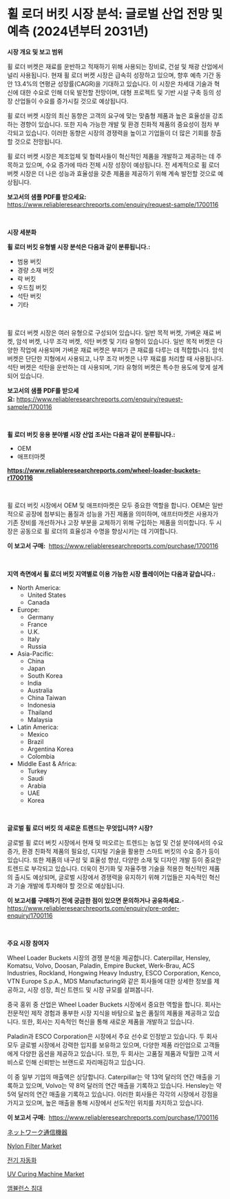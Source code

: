 <p><h1>휠 로더 버킷 시장 분석: 글로벌 산업 전망 및 예측 (2024년부터 2031년)</h1></p><p><strong>시장 개요 및 보고 범위</strong></p>
<p><p>휠 로더 버켓은 재료를 운반하고 적재하기 위해 사용되는 장비로, 건설 및 채광 산업에서 널리 사용됩니다. 현재 휠 로더 버켓 시장은 급속히 성장하고 있으며, 향후 예측 기간 동안 13.4%의 연평균 성장률(CAGR)을 기대하고 있습니다. 이 시장은 차세대 기술과 혁신에 대한 수요로 인해 더욱 발전할 전망이며, 대형 프로젝트 및 기반 시설 구축 등의 성장 산업들이 수요를 증가시킬 것으로 예상됩니다.</p><p>휠 로더 버켓 시장의 최신 동향은 고객의 요구에 맞는 맞춤형 제품과 높은 효율성을 강조하는 경향이 있습니다. 또한 지속 가능한 개발 및 환경 친화적 제품의 중요성이 점차 부각되고 있습니다. 이러한 동향은 시장의 경쟁력을 높이고 기업들이 더 많은 기회를 창출할 것으로 전망됩니다.</p><p>휠 로더 버켓 시장은 제조업체 및 협력사들이 혁신적인 제품을 개발하고 제공하는 데 주목하고 있으며, 수요 증가에 따라 전체 시장 성장이 예상됩니다. 전 세계적으로 휠 로더 버켓 시장은 더 나은 성능과 효율성을 갖춘 제품을 제공하기 위해 계속 발전할 것으로 예상됩니다.</p></p>
<p><strong>보고서의 샘플 PDF를 받으세요:</strong> <a href="https://www.reliableresearchreports.com/enquiry/request-sample/1700116">https://www.reliableresearchreports.com/enquiry/request-sample/1700116</a></p>
<p>&nbsp;</p>
<p><strong>시장 세분화</strong></p>
<p><strong>휠 로더 버킷 유형별 시장 분석은 다음과 같이 분류됩니다.:</strong></p>
<p><ul><li>범용 버킷</li><li>경량 소재 버킷</li><li>락 버킷</li><li>우드칩 버킷</li><li>석탄 버킷</li><li>기타</li></ul></p>
<p>&nbsp;</p>
<p><p>휠 로더 버켓 시장은 여러 유형으로 구성되어 있습니다. 일반 목적 버켓, 가벼운 재료 버켓, 암석 버켓, 나무 조각 버켓, 석탄 버켓 및 기타 유형이 있습니다. 일반 목적 버켓은 다양한 작업에 사용되며 가벼운 재료 버켓은 부피가 큰 재료를 다루는 데 적합합니다. 암석 버켓은 단단한 지형에서 사용되고, 나무 조각 버켓은 나무 재료를 처리할 때 사용됩니다. 석탄 버켓은 석탄을 운반하는 데 사용되며, 기타 유형의 버켓은 특수한 용도에 맞게 설계되어 있습니다.</p></p>
<p><strong>보고서의 샘플 PDF를 받으세요:</strong>&nbsp;<a href="https://www.reliableresearchreports.com/enquiry/request-sample/1700116">https://www.reliableresearchreports.com/enquiry/request-sample/1700116</a></p>
<p>&nbsp;</p>
<p><strong> 휠 로더 버킷 응용 분야별 시장 산업 조사는 다음과 같이 분류됩니다.:</strong></p>
<p><ul><li>OEM</li><li>애프터마켓</li></ul></p>
<p><strong><a href="https://www.reliableresearchreports.com/wheel-loader-buckets-r1700116">https://www.reliableresearchreports.com/wheel-loader-buckets-r1700116</a></strong></p>
<p>&nbsp;</p>
<p><p>휠 로더 버킷 시장에서 OEM 및 애프터마켓은 모두 중요한 역할을 합니다. OEM은 일반적으로 공장에 첨부되는 품질과 성능을 가진 제품을 의미하며, 애프터마켓은 사용자가 기존 장비를 개선하거나 고장 부분을 교체하기 위해 구입하는 제품을 의미합니다. 두 시장은 공동으로 휠 로더의 효율성과 수명을 향상시키는 데 기여합니다.</p></p>
<p><strong>이 보고서 구매:</strong>&nbsp; <a href="https://www.reliableresearchreports.com/purchase/1700116">https://www.reliableresearchreports.com/purchase/1700116</a></p>
<p>&nbsp;</p>
<p><strong>지역 측면에서 휠 로더 버킷 지역별로 이용 가능한 시장 플레이어는 다음과 같습니다.:</strong></p>
<p><ul>
    <li>
        North America:
        <ul>
            <li>United States</li>
            <li>Canada</li>
        </ul>
    </li>
    <li>
        Europe:
        <ul>
            <li>Germany</li>
            <li>France</li>
            <li>U.K.</li>
            <li>Italy</li>
            <li>Russia</li>
        </ul>
    </li>
    <li>
        Asia-Pacific:
        <ul>
            <li>China</li>
            <li>Japan</li>
            <li>South Korea</li>
            <li>India</li>
            <li>Australia</li>
            <li>China Taiwan</li>
            <li>Indonesia</li>
            <li>Thailand</li>
            <li>Malaysia</li>
        </ul>
    </li>
    <li>
        Latin America:
        <ul>
            <li>Mexico</li>
            <li>Brazil</li>
            <li>Argentina Korea</li>
            <li>Colombia</li>
        </ul>
    </li>
    <li>
        Middle East & Africa:
        <ul>
            <li>Turkey</li>
            <li>Saudi</li>
            <li>Arabia</li>
            <li>UAE</li>
            <li>Korea</li>
        </ul>
    </li>
    </ul></p>
<p>&nbsp;</p>
<p><strong>글로벌 휠 로더 버킷 의 새로운 트렌드는 무엇입니까? 시장?</strong></p>
<p><p>글로벌 휠 로더 버킷 시장에서 현재 및 떠오르는 트렌드는 농업 및 건설 분야에서의 수요 증가, 환경 친화적 제품의 필요성, 디지털 기술을 활용한 스마트 버킷의 수요 증가 등이 있습니다. 또한 제품의 내구성 및 효율성 향상, 다양한 소재 및 디자인 개발 등이 중요한 트렌드로 부각되고 있습니다. 더욱이 전기화 및 자율주행 기술을 적용한 혁신적인 제품의 출시도 예상되며, 글로벌 시장에서 경쟁력을 유지하기 위해 기업들은 지속적인 혁신과 기술 개발에 투자해야 할 것으로 예상됩니다.</p></p>
<p><strong>이 보고서를 구매하기 전에 궁금한 점이 있으면 문의하거나 공유하세요.</strong>- <a href="https://www.reliableresearchreports.com/enquiry/pre-order-enquiry/1700116">https://www.reliableresearchreports.com/enquiry/pre-order-enquiry/1700116</a></p>
<p>&nbsp;</p>
<p><strong>주요 시장 참여자</strong></p>
<p><p>Wheel Loader Buckets 시장의 경쟁 분석을 제공합니다. Caterpillar, Hensley, Komatsu, Volvo, Doosan, Paladin, Empire Bucket, Werk-Brau, ACS Industries, Rockland, Hongwing Heavy Industry, ESCO Corporation, Kenco, VTN Europe S.p.A., MDS Manufacturing와 같은 회사들에 대한 상세한 정보를 제공하고, 시장 성장, 최신 트렌드 및 시장 규모를 살펴봅니다.</p><p>중국 홍위 중 산업은 Wheel Loader Buckets 시장에서 중요한 역할을 합니다. 회사는 전문적인 제작 경험과 풍부한 시장 지식을 바탕으로 높은 품질의 제품을 제공하고 있습니다. 또한, 회사는 지속적인 혁신을 통해 새로운 제품을 개발하고 있습니다.</p><p>Paladin과 ESCO Corporation은 시장에서 주요 선수로 인정받고 있습니다. 두 회사 모두 글로벌 시장에서 강력한 입지를 보유하고 있으며, 다양한 제품 라인업으로 고객들에게 다양한 옵션을 제공하고 있습니다. 또한, 두 회사는 고품질 제품과 탁월한 고객 서비스로 인해 신뢰받는 브랜드로 자리매김하고 있습니다.</p><p>이 중 일부 기업의 매출액은 상당합니다. Caterpillar는 약 13억 달러의 연간 매출을 기록하고 있으며, Volvo는 약 8억 달러의 연간 매출을 기록하고 있습니다. Hensley는 약 5억 달러의 연간 매출을 기록하고 있습니다. 이러한 회사들은 각각의 시장에서 강점을 가지고 있으며, 높은 매출을 통해 시장에서 선도적인 위치를 차지하고 있습니다.</p></p>
<p><strong>이 보고서 구매:</strong>&nbsp;&nbsp;<a href="https://www.reliableresearchreports.com/purchase/1700116">https://www.reliableresearchreports.com/purchase/1700116</a></p>
<p><p><a href="https://github.com/mcbeesbxa270/Market-Research-Report-List-1/blob/main/648564220904.md">ネットワーク通信機器</a></p><p><a href="https://github.com/juancolorado15/Market-Research-Report-List-2/blob/main/nylon-filter-market.md">Nylon Filter Market</a></p><p><a href="https://github.com/xvz497517413/Market-Research-Report-List-1/blob/main/408044919405.md">전기 자동화</a></p><p><a href="https://github.com/mahnoor2003/Market-Research-Report-List-3/blob/main/uv-curing-machine-market.md">UV Curing Machine Market</a></p><p><a href="https://github.com/vskv4779xr1/Market-Research-Report-List-1/blob/main/664777919406.md">앰뷸런스 침대</a></p></p>